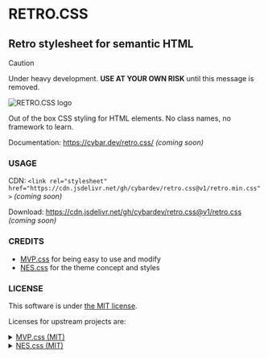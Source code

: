 # RETRO.CSS

## Retro stylesheet for semantic HTML

> [!CAUTION]
> Under heavy development. **USE AT YOUR OWN RISK** until this message is removed.

<img src="./assets/logo.png" alt="RETRO.CSS logo">

Out of the box CSS styling for HTML elements. No class names, no framework to learn.

Documentation: <https://cybar.dev/retro.css/> _(coming soon)_

### USAGE

CDN: `<link rel="stylesheet" href="https://cdn.jsdelivr.net/gh/cybardev/retro.css@v1/retro.min.css">` _(coming soon)_

Download: <https://cdn.jsdelivr.net/gh/cybardev/retro.css@v1/retro.css> _(coming soon)_

### CREDITS

- [MVP.css](https://andybrewer.github.io/mvp/) for being easy to use and modify
- [NES.css](https://nostalgic-css.github.io/NES.css/) for the theme concept and styles

### LICENSE

This software is under [the MIT license](./LICENSE).

Licenses for upstream projects are:

<details>

<summary><a href="https://github.com/andybrewer/mvp/blob/507b4a663d6a862200d42533176b00d065c5e7c6/LICENSE">MVP.css (MIT)</a></summary>

MIT License

Copyright (c) 2025 Andy Brewer

Permission is hereby granted, free of charge, to any person obtaining a copy
of this software and associated documentation files (the "Software"), to deal
in the Software without restriction, including without limitation the rights
to use, copy, modify, merge, publish, distribute, sublicense, and/or sell
copies of the Software, and to permit persons to whom the Software is
furnished to do so, subject to the following conditions:

The above copyright notice and this permission notice shall be included in all
copies or substantial portions of the Software.

THE SOFTWARE IS PROVIDED "AS IS", WITHOUT WARRANTY OF ANY KIND, EXPRESS OR
IMPLIED, INCLUDING BUT NOT LIMITED TO THE WARRANTIES OF MERCHANTABILITY,
FITNESS FOR A PARTICULAR PURPOSE AND NONINFRINGEMENT. IN NO EVENT SHALL THE
AUTHORS OR COPYRIGHT HOLDERS BE LIABLE FOR ANY CLAIM, DAMAGES OR OTHER
LIABILITY, WHETHER IN AN ACTION OF CONTRACT, TORT OR OTHERWISE, ARISING FROM,
OUT OF OR IN CONNECTION WITH THE SOFTWARE OR THE USE OR OTHER DEALINGS IN THE
SOFTWARE.

</details>

<details>

<summary><a href="https://github.com/nostalgic-css/NES.css/blob/b1cc9944aae3274461c747d7ad1cab31df45e78c/LICENSE">NES.css (MIT)</a></summary>

MIT License

Copyright (c) 2018 B.C.Rikko <https://github.com/BcRikko>

Permission is hereby granted, free of charge, to any person obtaining a copy
of this software and associated documentation files (the "Software"), to deal
in the Software without restriction, including without limitation the rights
to use, copy, modify, merge, publish, distribute, sublicense, and/or sell
copies of the Software, and to permit persons to whom the Software is
furnished to do so, subject to the following conditions:

The above copyright notice and this permission notice shall be included in all
copies or substantial portions of the Software.

THE SOFTWARE IS PROVIDED "AS IS", WITHOUT WARRANTY OF ANY KIND, EXPRESS OR
IMPLIED, INCLUDING BUT NOT LIMITED TO THE WARRANTIES OF MERCHANTABILITY,
FITNESS FOR A PARTICULAR PURPOSE AND NONINFRINGEMENT. IN NO EVENT SHALL THE
AUTHORS OR COPYRIGHT HOLDERS BE LIABLE FOR ANY CLAIM, DAMAGES OR OTHER
LIABILITY, WHETHER IN AN ACTION OF CONTRACT, TORT OR OTHERWISE, ARISING FROM,
OUT OF OR IN CONNECTION WITH THE SOFTWARE OR THE USE OR OTHER DEALINGS IN THE
SOFTWARE.

</details>
